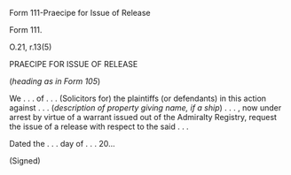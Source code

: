 Form 111-Praecipe for Issue of Release

Form 111.

O.21, r.13(5)

PRAECIPE FOR ISSUE OF RELEASE

(*heading as in Form 105*)

We . . . of . . . (Solicitors for) the plaintiffs (or defendants) in
this action against . . . (*description of property giving name, if a
ship*) . . . , now under arrest by virtue of a warrant issued out of the
Admiralty Registry, request the issue of a release with respect to the
said . . .

Dated the . . . day of . . . 20\...

(Signed)

